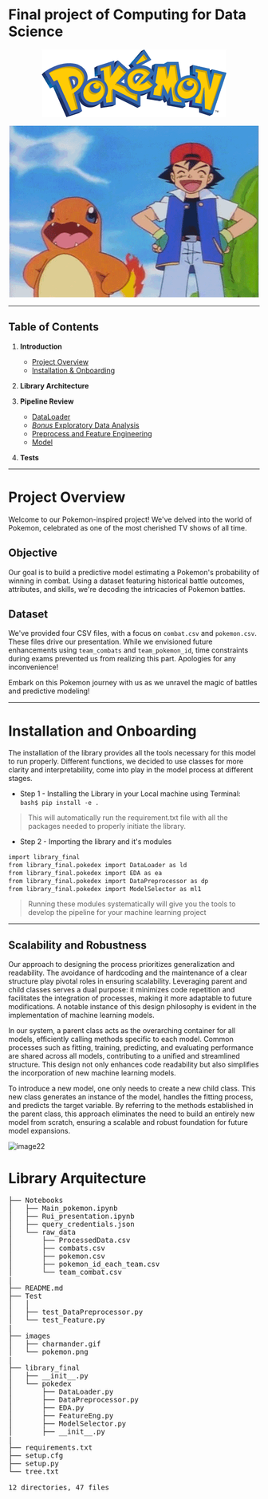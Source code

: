 # Final project of Computing for Data Science

<p align="center">
  <a href="https://pokemondb.net/pokedex/all/">
    <img src="https://github.com/ruimaciell/CDS_final_pokemon/blob/main/images/pokemon.png" alt="Header">
  </a>
</p>

<p align="center">
  <img src="https://github.com/ruimaciell/CDS_final_pokemon/blob/main/images/charmander.gif" alt="charmander">
</p>  
  
---
## Table of Contents

1. **Introduction**
    - [Project Overview](#roject-overview)
    - [Installation & Onboarding](#nstallation-&-onboarding)

2. **Library Architecture**

3. **Pipeline Review**
    - [DataLoader](#dataloader)
    - [*Bonus* Exploratory Data Analysis](#bonus-exploratory-data-analysis)
    - [Preprocess and Feature Engineering](#preprocess-and-feature-engineering)
    - [Model](#model)

4. **Tests**
---
# Project Overview

Welcome to our Pokemon-inspired project! We've delved into the world of Pokemon, celebrated as one of the most cherished TV shows of all time.

## Objective

Our goal is to build a predictive model estimating a Pokemon's probability of winning in combat. Using a dataset featuring historical battle outcomes, attributes, and skills, we're decoding the intricacies of Pokemon battles.

## Dataset

We've provided four CSV files, with a focus on `combat.csv` and `pokemon.csv`. These files drive our presentation. While we envisioned future enhancements using `team_combats` and `team_pokemon_id`, time constraints during exams prevented us from realizing this part. Apologies for any inconvenience!

Embark on this Pokemon journey with us as we unravel the magic of battles and predictive modeling!

---
# Installation and Onboarding

The installation of the library provides all the tools necessary for this model to run properly. Different functions, we decided to use classes for more clarity and interpretability, come into play in the model process at different stages.  

- Step 1 - Installing the Library in your Local machine using Terminal:
 ```bash$ pip install -e .```
>This will automatically run the requirement.txt file with all the packages needed to properly initiate the library.

- Step 2 - Importing the library and it's modules

```
import library_final
from library_final.pokedex import DataLoader as ld
from library_final.pokedex import EDA as ea
from library_final.pokedex import DataPreprocessor as dp
from library_final.pokedex import ModelSelector as ml1
```

>Running these modules systematically will give you the tools to develop the pipeline for your machine learning project

--- 
## Scalability and Robustness

Our approach to designing the process prioritizes generalization and readability. The avoidance of hardcoding and the maintenance of a clear structure play pivotal roles in ensuring scalability. Leveraging parent and child classes serves a dual purpose: it minimizes code repetition and facilitates the integration of processes, making it more adaptable to future modifications. A notable instance of this design philosophy is evident in the implementation of machine learning models.

In our system, a parent class acts as the overarching container for all models, efficiently calling methods specific to each model. Common processes such as fitting, training, predicting, and evaluating performance are shared across all models, contributing to a unified and streamlined structure. This design not only enhances code readability but also simplifies the incorporation of new machine learning models.

To introduce a new model, one only needs to create a new child class. This new class generates an instance of the model, handles the fitting process, and predicts the target variable. By referring to the methods established in the parent class, this approach eliminates the need to build an entirely new model from scratch, ensuring a scalable and robust foundation for future model expansions.

<img src="https://github.com/ruimaciell/CDS_final_pokemon/blob/main/images/image22.jpeg" alt="image22">

# Library Arquitecture  
<pre>
├── Notebooks
│   ├── Main_pokemon.ipynb
│   ├── Rui_presentation.ipynb
│   ├── query_credentials.json
│   └── raw_data
│       ├── ProcessedData.csv
│       ├── combats.csv
│       ├── pokemon.csv
│       ├── pokemon_id_each_team.csv
│       └── team_combat.csv
|
├── README.md
├── Test
│   │    
│   ├── test_DataPreprocessor.py
│   └── test_Feature.py
|
├── images
│   ├── charmander.gif
│   └── pokemon.png
|
├── library_final
│   ├── __init__.py
│   └── pokedex
│       ├── DataLoader.py
│       ├── DataPreprocessor.py
│       ├── EDA.py
│       ├── FeatureEng.py
│       ├── ModelSelector.py
│       ├── __init__.py
|
├── requirements.txt
├── setup.cfg
├── setup.py
└── tree.txt

12 directories, 47 files
</pre>


